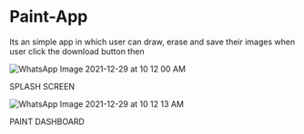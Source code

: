 # Paint-App
Its an simple app in which user can draw, erase and save their images when user click the download button then


![WhatsApp Image 2021-12-29 at 10 12 00 AM](https://user-images.githubusercontent.com/73110190/147628099-750d03b4-15aa-4a5f-8a59-ee8164b5f22b.jpeg)

SPLASH SCREEN

![WhatsApp Image 2021-12-29 at 10 12 13 AM](https://user-images.githubusercontent.com/73110190/147628109-882c5bcb-13be-48e1-a3bd-26c340c05bc4.jpeg)

PAINT DASHBOARD
